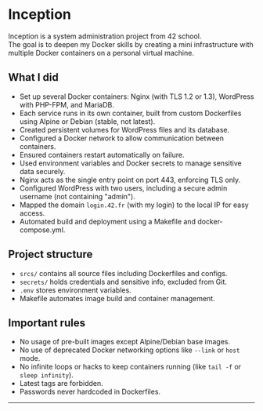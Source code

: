 # Inception
Inception is a system administration project from 42 school.  
The goal is to deepen my Docker skills by creating a mini infrastructure with multiple Docker containers on a personal virtual machine.

## What I did  
- Set up several Docker containers: Nginx (with TLS 1.2 or 1.3), WordPress with PHP-FPM, and MariaDB.  
- Each service runs in its own container, built from custom Dockerfiles using Alpine or Debian (stable, not latest).  
- Created persistent volumes for WordPress files and its database.  
- Configured a Docker network to allow communication between containers.  
- Ensured containers restart automatically on failure.  
- Used environment variables and Docker secrets to manage sensitive data securely.  
- Nginx acts as the single entry point on port 443, enforcing TLS only.  
- Configured WordPress with two users, including a secure admin username (not containing "admin").  
- Mapped the domain `login.42.fr` (with my login) to the local IP for easy access.  
- Automated build and deployment using a Makefile and docker-compose.yml.  

## Project structure  
- `srcs/` contains all source files including Dockerfiles and configs.  
- `secrets/` holds credentials and sensitive info, excluded from Git.  
- `.env` stores environment variables.  
- Makefile automates image build and container management.  

## Important rules  
- No usage of pre-built images except Alpine/Debian base images.  
- No use of deprecated Docker networking options like `--link` or `host` mode.  
- No infinite loops or hacks to keep containers running (like `tail -f` or `sleep infinity`).  
- Latest tags are forbidden.  
- Passwords never hardcoded in Dockerfiles.  


---
